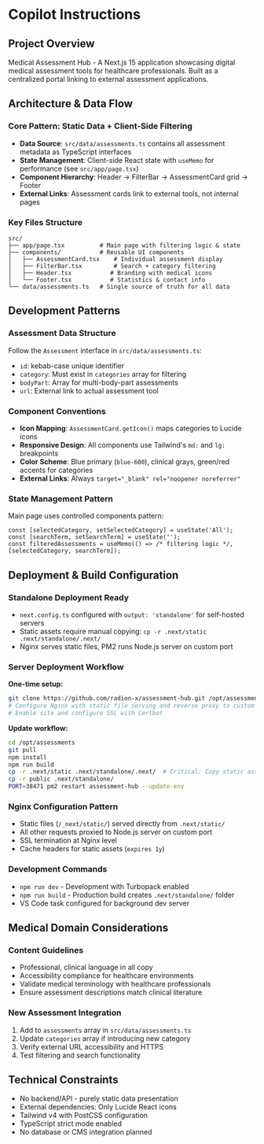 # Copilot Instructions

<!-- Use this file to provide workspace-specific custom instructions to Copilot. For more details, visit https://code.visualstudio.com/docs/copilot/copilot-customization#_use-a-githubcopilot-instructions.md-file -->

## Project Overview
Medical Assessment Hub - A Next.js 15 application showcasing digital medical assessment tools for healthcare professionals. Built as a centralized portal linking to external assessment applications.

## Architecture & Data Flow

### Core Pattern: Static Data + Client-Side Filtering
- **Data Source**: `src/data/assessments.ts` contains all assessment metadata as TypeScript interfaces
- **State Management**: Client-side React state with `useMemo` for performance (see `src/app/page.tsx`)
- **Component Hierarchy**: Header → FilterBar → AssessmentCard grid → Footer
- **External Links**: Assessment cards link to external tools, not internal pages

### Key Files Structure
```
src/
├── app/page.tsx          # Main page with filtering logic & state
├── components/           # Reusable UI components
│   ├── AssessmentCard.tsx    # Individual assessment display
│   ├── FilterBar.tsx         # Search + category filtering
│   ├── Header.tsx           # Branding with medical icons
│   └── Footer.tsx           # Statistics & contact info
└── data/assessments.ts   # Single source of truth for all data
```

## Development Patterns

### Assessment Data Structure
Follow the `Assessment` interface in `src/data/assessments.ts`:
- `id`: kebab-case unique identifier
- `category`: Must exist in `categories` array for filtering
- `bodyPart`: Array for multi-body-part assessments
- `url`: External link to actual assessment tool

### Component Conventions
- **Icon Mapping**: `AssessmentCard.getIcon()` maps categories to Lucide icons
- **Responsive Design**: All components use Tailwind's `md:` and `lg:` breakpoints
- **Color Scheme**: Blue primary (`blue-600`), clinical grays, green/red accents for categories
- **External Links**: Always `target="_blank" rel="noopener noreferrer"`

### State Management Pattern
Main page uses controlled components pattern:
```tsx
const [selectedCategory, setSelectedCategory] = useState('All');
const [searchTerm, setSearchTerm] = useState('');
const filteredAssessments = useMemo(() => /* filtering logic */, [selectedCategory, searchTerm]);
```

## Deployment & Build Configuration

### Standalone Deployment Ready
- `next.config.ts` configured with `output: 'standalone'` for self-hosted servers
- Static assets require manual copying: `cp -r .next/static .next/standalone/.next/`
- Nginx serves static files, PM2 runs Node.js server on custom port

### Server Deployment Workflow
**One-time setup:**
```bash
git clone https://github.com/radion-x/assessment-hub.git /opt/assessments
# Configure Nginx with static file serving and reverse proxy to custom port
# Enable site and configure SSL with Certbot
```

**Update workflow:**
```bash
cd /opt/assessments
git pull
npm install
npm run build
cp -r .next/static .next/standalone/.next/  # Critical: Copy static assets
cp -r public .next/standalone/
PORT=38471 pm2 restart assessment-hub --update-env
```

### Nginx Configuration Pattern
- Static files (`/_next/static/`) served directly from `.next/static/`
- All other requests proxied to Node.js server on custom port
- SSL termination at Nginx level
- Cache headers for static assets (`expires 1y`)

### Development Commands
- `npm run dev` - Development with Turbopack enabled
- `npm run build` - Production build creates `.next/standalone/` folder
- VS Code task configured for background dev server

## Medical Domain Considerations

### Content Guidelines
- Professional, clinical language in all copy
- Accessibility compliance for healthcare environments  
- Validate medical terminology with healthcare professionals
- Ensure assessment descriptions match clinical literature

### New Assessment Integration
1. Add to `assessments` array in `src/data/assessments.ts`
2. Update `categories` array if introducing new category
3. Verify external URL accessibility and HTTPS
4. Test filtering and search functionality

## Technical Constraints
- No backend/API - purely static data presentation
- External dependencies: Only Lucide React icons
- Tailwind v4 with PostCSS configuration
- TypeScript strict mode enabled
- No database or CMS integration planned
